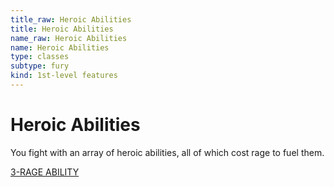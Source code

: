 ```yaml
---
title_raw: Heroic Abilities
title: Heroic Abilities
name_raw: Heroic Abilities
name: Heroic Abilities
type: classes
subtype: fury
kind: 1st-level features
---
```


# Heroic Abilities

You fight with an array of heroic abilities, all of which cost rage to fuel them.

[3-RAGE ABILITY](./3-Rage%20Ability.md)
